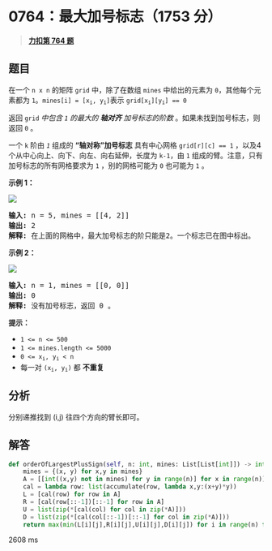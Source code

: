 # 0764：最大加号标志（1753 分）


> <u>**[力扣第 764 题](https://leetcode.cn/problems/largest-plus-sign/)**</u>

## 题目

<p>在一个 <code>n x n</code> 的矩阵 <code>grid</code> 中，除了在数组 <code>mines</code> 中给出的元素为 <code>0</code>，其他每个元素都为 <code>1</code>。<code>mines[i] = [x<sub>i</sub>, y<sub>i</sub>]</code>表示 <code>grid[x<sub>i</sub>][y<sub>i</sub>] == 0</code></p>

<p>返回 <em> </em><code>grid</code><em> 中包含 <code>1</code> 的最大的 <strong>轴对齐</strong> 加号标志的阶数</em> 。如果未找到加号标志，则返回 <code>0</code> 。</p>

<p>一个 <code>k</code> 阶由 <em><code>1</code></em> 组成的 <strong>“轴对称”加号标志</strong> 具有中心网格 <code>grid[r][c] == 1</code> ，以及4个从中心向上、向下、向左、向右延伸，长度为 <code>k-1</code>，由 <code>1</code> 组成的臂。注意，只有加号标志的所有网格要求为 <code>1</code> ，别的网格可能为 <code>0</code> 也可能为 <code>1</code> 。</p>



<p><strong>示例 1：</strong></p>

<p><img src="https://assets.leetcode.com/uploads/2021/06/13/plus1-grid.jpg" /></p>

<pre>
<strong>输入:</strong> n = 5, mines = [[4, 2]]
<strong>输出:</strong> 2
<strong>解释: </strong>在上面的网格中，最大加号标志的阶只能是2。一个标志已在图中标出。
</pre>

<p><strong>示例 2：</strong></p>

<p><img src="https://assets.leetcode.com/uploads/2021/06/13/plus2-grid.jpg" /></p>

<pre>
<strong>输入:</strong> n = 1, mines = [[0, 0]]
<strong>输出:</strong> 0
<strong>解释: </strong>没有加号标志，返回 0 。
</pre>



<p><strong>提示：</strong></p>

<ul>
<li><code>1 &lt;= n &lt;= 500</code></li>
<li><code>1 &lt;= mines.length &lt;= 5000</code></li>
<li><code>0 &lt;= x<sub>i</sub>, y<sub>i</sub> &lt; n</code></li>
<li>每一对 <code>(x<sub>i</sub>, y<sub>i</sub>)</code> 都 <strong>不重复</strong>​​​​​​​</li>
</ul>


## 分析

分别递推找到 (i,j) 往四个方向的臂长即可。


## 解答

```python
def orderOfLargestPlusSign(self, n: int, mines: List[List[int]]) -> int:
    mines = {(x, y) for x,y in mines}
    A = [[int((x,y) not in mines) for y in range(n)] for x in range(n)]
    cal = lambda row: list(accumulate(row, lambda x,y:(x+y)*y))
    L = [cal(row) for row in A]
    R = [cal(row[::-1])[::-1] for row in A]
    U = list(zip(*[cal(col) for col in zip(*A)]))
    D = list(zip(*[cal(col[::-1])[::-1] for col in zip(*A)]))
    return max(min(L[i][j],R[i][j],U[i][j],D[i][j]) for i in range(n) for j in range(n))
```
2608 ms


